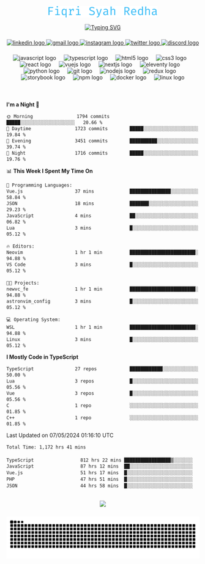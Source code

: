 <p align="center">
  <img src="./assets/name.svg" height="30" alt="Fiqri Syah Redha" />
</p>

<p align="center">
  <a href="https://git.io/typing-svg"><img src="https://readme-typing-svg.demolab.com?font=Fira+Code&pause=1000&center=true&vCenter=true&random=false&width=435&lines=Mid-Level+Frontend+Engineer;2%2B+years+experience;Always+learning+new+things" alt="Typing SVG" /></a>
</p>

###

<div align="center">
  <a href="https://www.linkedin.com/in/fiqrisyahredha" target="_blank">
    <img src="https://img.shields.io/static/v1?message=LinkedIn&logo=linkedin&label=&color=0077B5&logoColor=white&labelColor=&style=for-the-badge" height="25" alt="linkedin logo"  />
  </a>
  <a href="mailto:fiqrisyahredha@gmail.com" target="_blank">
    <img src="https://img.shields.io/static/v1?message=Gmail&logo=gmail&label=&color=D14836&logoColor=white&labelColor=&style=for-the-badge" height="25" alt="gmail logo"  />
  </a>
  <a href="https://instagram.com/fiqrisyahredha" target="_blank">
    <img src="https://img.shields.io/static/v1?message=Instagram&logo=instagram&label=&color=E4405F&logoColor=white&labelColor=&style=for-the-badge" height="25" alt="instagram logo"  />
  </a>
  <a href="https://twitter.com/fiqrisyahredha" target="_blank">
    <img src="https://img.shields.io/static/v1?message=Twitter&logo=twitter&label=&color=1DA1F2&logoColor=white&labelColor=&style=for-the-badge" height="25" alt="twitter logo"  />
  </a>
  <a href="discordapp.com/users/484183499050582027" target="_blank">
    <img src="https://img.shields.io/static/v1?message=Discord&logo=discord&label=&color=7289DA&logoColor=white&labelColor=&style=for-the-badge" height="25" alt="discord logo"  />
  </a>
</div>

###

<div align="center">
  <img src="https://cdn.jsdelivr.net/gh/devicons/devicon/icons/javascript/javascript-original.svg" height="32" alt="javascript logo"  />
  <img width="12" />
  <img src="https://cdn.jsdelivr.net/gh/devicons/devicon/icons/typescript/typescript-original.svg" height="32" alt="typescript logo"  />
  <img width="12" />
  <img src="https://cdn.jsdelivr.net/gh/devicons/devicon/icons/html5/html5-original.svg" height="32" alt="html5 logo"  />
  <img width="12" />
  <img src="https://cdn.jsdelivr.net/gh/devicons/devicon/icons/css3/css3-original.svg" height="32" alt="css3 logo"  />
  <img width="12" />
  <img src="https://cdn.jsdelivr.net/gh/devicons/devicon/icons/react/react-original.svg" height="32" alt="react logo"  />
  <img width="12" />
  <img src="https://cdn.jsdelivr.net/gh/devicons/devicon/icons/vuejs/vuejs-original.svg" height="32" alt="vuejs logo"  />
  <img width="12" />
  <img src="https://cdn.jsdelivr.net/gh/devicons/devicon/icons/nextjs/nextjs-original.svg" height="32" alt="nextjs logo"  />
  <img width="12" />
  <img src="https://cdn.jsdelivr.net/gh/devicons/devicon/icons/eleventy/eleventy-original.svg" height="32" alt="eleventy logo"  />
  <img width="12" />
  <img src="https://cdn.jsdelivr.net/gh/devicons/devicon/icons/python/python-original.svg" height="32" alt="python logo"  />
  <img width="12" />
  <img src="https://cdn.jsdelivr.net/gh/devicons/devicon/icons/git/git-original.svg" height="32" alt="git logo"  />
  <img width="12" />
  <img src="https://cdn.jsdelivr.net/gh/devicons/devicon/icons/nodejs/nodejs-original.svg" height="32" alt="nodejs logo"  />
  <img width="12" />
  <img src="https://cdn.jsdelivr.net/gh/devicons/devicon/icons/redux/redux-original.svg" height="32" alt="redux logo"  />
  <img width="12" />
  <img src="https://cdn.jsdelivr.net/gh/devicons/devicon/icons/storybook/storybook-original.svg" height="32" alt="storybook logo"  />
  <img width="12" />
  <img src="https://cdn.jsdelivr.net/gh/devicons/devicon/icons/npm/npm-original-wordmark.svg" height="32" alt="npm logo"  />
  <img width="12" />
  <img src="https://cdn.jsdelivr.net/gh/devicons/devicon/icons/docker/docker-original.svg" height="32" alt="docker logo"  />
  <img width="12" />
  <img src="https://cdn.jsdelivr.net/gh/devicons/devicon/icons/linux/linux-original.svg" height="32" alt="linux logo"  />
</div>

###

<br clear="both">

<!--START_SECTION:waka1-->
**I'm a Night 🦉** 

```text
🌞 Morning                1794 commits        █████░░░░░░░░░░░░░░░░░░░░   20.66 % 
🌆 Daytime                1723 commits        █████░░░░░░░░░░░░░░░░░░░░   19.84 % 
🌃 Evening                3451 commits        ██████████░░░░░░░░░░░░░░░   39.74 % 
🌙 Night                  1716 commits        █████░░░░░░░░░░░░░░░░░░░░   19.76 % 
```


📊 **This Week I Spent My Time On** 

```text
💬 Programming Languages: 
Vue.js                   37 mins             ███████████████░░░░░░░░░░   58.84 % 
JSON                     18 mins             ███████░░░░░░░░░░░░░░░░░░   29.23 % 
JavaScript               4 mins              ██░░░░░░░░░░░░░░░░░░░░░░░   06.82 % 
Lua                      3 mins              █░░░░░░░░░░░░░░░░░░░░░░░░   05.12 % 

🔥 Editors: 
Neovim                   1 hr 1 min          ████████████████████████░   94.88 % 
VS Code                  3 mins              █░░░░░░░░░░░░░░░░░░░░░░░░   05.12 % 

🐱‍💻 Projects: 
newvc_fe                 1 hr 1 min          ████████████████████████░   94.88 % 
astronvim_config         3 mins              █░░░░░░░░░░░░░░░░░░░░░░░░   05.12 % 

💻 Operating System: 
WSL                      1 hr 1 min          ████████████████████████░   94.88 % 
Linux                    3 mins              █░░░░░░░░░░░░░░░░░░░░░░░░   05.12 % 
```

**I Mostly Code in TypeScript** 

```text
TypeScript               27 repos            ████████████░░░░░░░░░░░░░   50.00 % 
Lua                      3 repos             █░░░░░░░░░░░░░░░░░░░░░░░░   05.56 % 
Vue                      3 repos             █░░░░░░░░░░░░░░░░░░░░░░░░   05.56 % 
C                        1 repo              ░░░░░░░░░░░░░░░░░░░░░░░░░   01.85 % 
C++                      1 repo              ░░░░░░░░░░░░░░░░░░░░░░░░░   01.85 % 
```




 Last Updated on 07/05/2024 01:16:10 UTC
<!--END_SECTION:waka1-->

<!--START_SECTION:waka2-->

```txt
Total Time: 1,172 hrs 41 mins

TypeScript                 812 hrs 22 mins █████████████████▒░░░░░░░   68.70 %
JavaScript                 87 hrs 12 mins  ██░░░░░░░░░░░░░░░░░░░░░░░   07.37 %
Vue.js                     51 hrs 17 mins  █░░░░░░░░░░░░░░░░░░░░░░░░   04.34 %
PHP                        47 hrs 51 mins  █░░░░░░░░░░░░░░░░░░░░░░░░   04.05 %
JSON                       44 hrs 58 mins  █░░░░░░░░░░░░░░░░░░░░░░░░   03.80 %
```

<!--END_SECTION:waka2-->

<br clear="both">

<div align="center">
  <img src="https://github-readme-streak-stats.herokuapp.com/?user=fiqrisr&theme=ayu-mirage&hide_border=false" height="160" />
</div>

###

<img src="https://raw.githubusercontent.com/fiqrisr/fiqrisr/output/snake.svg" alt="Snake animation" />

###
